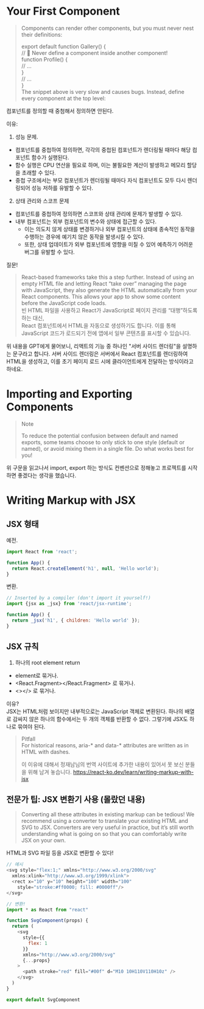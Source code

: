 # Your First Component

>  Components can render other components, but you must never nest their definitions:  
>  
>  export default function Gallery() {  
>   // 🔴 Never define a component inside another component!  
>   function Profile() {  
>     // ...  
>   }  
>   // ...  
> }  
> The snippet above is very slow and causes bugs. Instead, define every component at the top level:  

컴포넌트를 정의할 때 중첨해서 정의하면 안된다.  
  
이유:  
1. 성능 문제.
- 컴포넌트를 중첩하여 정의하면, 각각의 중첩된 컴포넌트가 렌더링될 때마다 해당 컴포넌트 함수가 실행된다.
- 함수 실행은 CPU 연산을 필요로 하며, 이는 불필요한 계산이 발생하고 메모리 할당을 초래할 수 있다. 
- 중첩 구조에서는 부모 컴포넌트가 렌더링될 때마다 자식 컴포넌트도 모두 다시 렌더링되어 성능 저하를 유발할 수 있다.
2. 상태 관리와 스코프 문제  
- 컴포넌트를 중첩하여 정의하면 스코프와 상태 관리에 문제가 발생할 수 있다. 
- 내부 컴포넌트는 외부 컴포넌트의 변수와 상태에 접근할 수 있다. 
  - 이는 의도치 않게 상태를 변경하거나 외부 컴포넌트의 상태에 종속적인 동작을 수행하는 경우에 예기치 않은 동작을 발생시킬 수 있다.
  - 또한, 상태 업데이트가 외부 컴포넌트에 영향을 미칠 수 있어 예측하기 어려운 버그를 유발할 수 있다.


질문!

> React-based frameworks take this a step further. Instead of using an empty HTML file and letting React “take over” managing the page with JavaScript, they also generate the HTML automatically from your React components. This allows your app to show some content before the JavaScript code loads.  
> 빈 HTML 파일을 사용하고 React가 JavaScript로 페이지 관리를 “대행”하도록 하는 대신,  
> React 컴포넌트에서 HTML을 자동으로 생성하기도 합니다. 이를 통해 JavaScript 코드가 로드되기 전에 앱에서 일부 콘텐츠를 표시할 수 있습니다.

위 내용을 GPT에게 물어보니, 리액트의 기능 중 하나인 "서버 사이드 렌더링"을 설명하는 문구라고 합니다. 서버 사이드 렌더링은 서버에서 React 컴포넌트를 렌더링하여 HTML을 생성하고, 이를 초기 페이지 로드 시에 클라이언트에게 전달하는 방식이라고 하네요.

# Importing and Exporting Components

> Note  
>  
> To reduce the potential confusion between default and named exports, some teams choose to only stick to one style (default or named), or avoid mixing them in a single file. Do what works best for you!

위 구문을 읽고나서 import, export 하는 방식도 컨벤션으로 정해놓고 프로젝트를 시작하면 좋겠다는 생각을 했습니다.

# Writing Markup with JSX

## JSX 형태

예전.

```js
import React from 'react';

function App() {
  return React.createElement('h1', null, 'Hello world');
}
```

변환.  

```js
// Inserted by a compiler (don't import it yourself!)
import {jsx as _jsx} from 'react/jsx-runtime';

function App() {
  return _jsx('h1', { children: 'Hello world' });
}
```

## JSX 규칙

1. 하나의 root element return

- element로 묶거나.
- <React.Fragment></React.Fragment> 로 묶거나.
- <></> 로 묶거나.

이유?  
JSX는 HTML처럼 보이지만 내부적으로는 JavaScript 객체로 변환된다. 하나의 배열로 감싸지 않은 하나의 함수에서는 두 개의 객체를 반환할 수 없다. 그렇기에 JSX도 하나로 묶여야 된다.

> Pitfall  
> For historical reasons, aria-* and data-* attributes are written as in HTML with dashes.
>
> 이 이유에 대해서 정재남님의 번역 사이트에 추가한 내용이 있어서 못 보신 분들을 위해 남겨 놓습니다.
> https://react-ko.dev/learn/writing-markup-with-jsx

## 전문가 팁: JSX 변환기 사용 (몰랐던 내용)

> Converting all these attributes in existing markup can be tedious! We recommend using a converter to translate your existing HTML and SVG to JSX. Converters are very useful in practice, but it’s still worth understanding what is going on so that you can comfortably write JSX on your own.

HTML과 SVG 파일 등을 JSX로 변환할 수 있다!

```js
// 예시
<svg style="flex:1;" xmlns="http://www.w3.org/2000/svg"
  xmlns:xlink="http://www.w3.org/1999/xlink">
  <rect x="10" y="10" height="100" width="100"
    style="stroke:#ff0000; fill: #0000ff"/>
</svg>

// 변환!
import * as React from "react"

function SvgComponent(props) {
  return (
    <svg
      style={{
        flex: 1
      }}
      xmlns="http://www.w3.org/2000/svg"
      {...props}
    >
      <path stroke="red" fill="#00f" d="M10 10H110V110H10z" />
    </svg>
  )
}

export default SvgComponent
```

